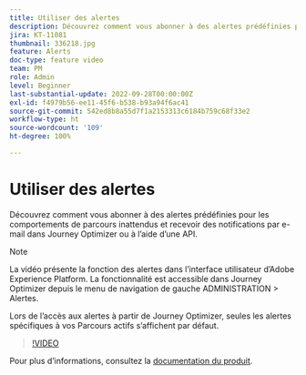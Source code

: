 ```yaml
---
title: Utiliser des alertes
description: Découvrez comment vous abonner à des alertes prédéfinies pour les comportements de parcours inattendus et recevoir des notifications par e-mail dans Journey Optimizer ou à l’aide d’une API.
jira: KT-11081
thumbnail: 336218.jpg
feature: Alerts
doc-type: feature video
team: PM
role: Admin
level: Beginner
last-substantial-update: 2022-09-28T00:00:00Z
exl-id: f4979b56-ee11-45f6-b538-b93a94f6ac41
source-git-commit: 542ed8b8a55d7f1a2153313c6184b759c68f33e2
workflow-type: ht
source-wordcount: '109'
ht-degree: 100%

---
```


# Utiliser des alertes

Découvrez comment vous abonner à des alertes prédéfinies pour les comportements de parcours inattendus et recevoir des notifications par e-mail dans Journey Optimizer ou à l’aide d’une API.

>[!NOTE]
>
>La vidéo présente la fonction des alertes dans l’interface utilisateur d’Adobe Experience Platform. La fonctionnalité est accessible dans Journey Optimizer depuis le menu de navigation de gauche ADMINISTRATION > Alertes.
>
>
>Lors de l’accès aux alertes à partir de Journey Optimizer, seules les alertes spécifiques à vos Parcours actifs s’affichent par défaut.

>[!VIDEO](https://video.tv.adobe.com/v/336218?quality=12&learn=on)

Pour plus d’informations, consultez la [documentation du produit](https://experienceleague.adobe.com/docs/journey-optimizer/using/reporting/alerts.html?lang=fr).
